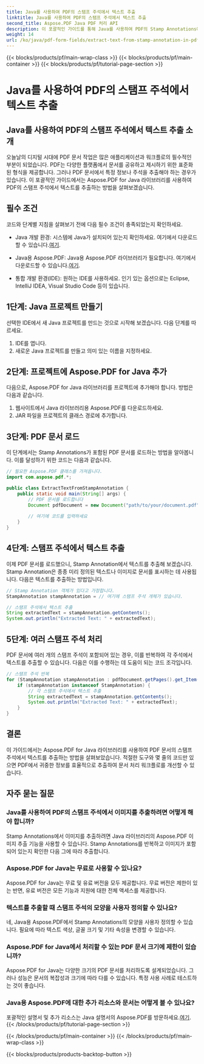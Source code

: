 ```yaml
---
title: Java를 사용하여 PDF의 스탬프 주석에서 텍스트 추출
linktitle: Java를 사용하여 PDF의 스탬프 주석에서 텍스트 추출
second_title: Aspose.PDF Java PDF 처리 API
description: 이 포괄적인 가이드를 통해 Java를 사용하여 PDF의 Stamp Annotations에서 텍스트를 추출하는 방법을 알아보세요. 효율적인 PDF 문서 처리를 위해 Java용 Aspose.PDF를 사용하세요.
weight: 14
url: /ko/java/pdf-form-fields/extract-text-from-stamp-annotation-in-pdf-using-java/
---
```


{{< blocks/products/pf/main-wrap-class >}}
{{< blocks/products/pf/main-container >}}
{{< blocks/products/pf/tutorial-page-section >}}

# Java를 사용하여 PDF의 스탬프 주석에서 텍스트 추출


## Java를 사용하여 PDF의 스탬프 주석에서 텍스트 추출 소개

오늘날의 디지털 시대에 PDF 문서 작업은 많은 애플리케이션과 워크플로의 필수적인 부분이 되었습니다. PDF는 다양한 플랫폼에서 문서를 공유하고 제시하기 위한 표준화된 형식을 제공합니다. 그러나 PDF 문서에서 특정 정보나 주석을 추출해야 하는 경우가 있습니다. 이 포괄적인 가이드에서는 Aspose.PDF for Java 라이브러리를 사용하여 PDF의 스탬프 주석에서 텍스트를 추출하는 방법을 살펴보겠습니다.

## 필수 조건

코드와 단계별 지침을 살펴보기 전에 다음 필수 조건이 충족되었는지 확인하세요.

-  Java 개발 환경: 시스템에 Java가 설치되어 있는지 확인하세요. 여기에서 다운로드할 수 있습니다.[여기](https://www.java.com/download/).

-  Java용 Aspose.PDF: Java용 Aspose.PDF 라이브러리가 필요합니다. 여기에서 다운로드할 수 있습니다.[여기](https://releases.aspose.com/pdf/java/).

- 통합 개발 환경(IDE): 원하는 IDE를 사용하세요. 인기 있는 옵션으로는 Eclipse, IntelliJ IDEA, Visual Studio Code 등이 있습니다.

## 1단계: Java 프로젝트 만들기

선택한 IDE에서 새 Java 프로젝트를 만드는 것으로 시작해 보겠습니다. 다음 단계를 따르세요.

1. IDE를 엽니다.
2. 새로운 Java 프로젝트를 만들고 의미 있는 이름을 지정하세요.

## 2단계: 프로젝트에 Aspose.PDF for Java 추가

다음으로, Aspose.PDF for Java 라이브러리를 프로젝트에 추가해야 합니다. 방법은 다음과 같습니다.

1. 웹사이트에서 Java 라이브러리용 Aspose.PDF를 다운로드하세요.
2. JAR 파일을 프로젝트의 클래스 경로에 추가합니다.

## 3단계: PDF 문서 로드

이 단계에서는 Stamp Annotations가 포함된 PDF 문서를 로드하는 방법을 알아봅니다. 이를 달성하기 위한 코드는 다음과 같습니다.

```java
// 필요한 Aspose.PDF 클래스를 가져옵니다.
import com.aspose.pdf.*;

public class ExtractTextFromStampAnnotation {
    public static void main(String[] args) {
        // PDF 문서를 로드합니다
        Document pdfDocument = new Document("path/to/your/document.pdf");
        
        // 여기에 코드를 입력하세요
    }
}
```

## 4단계: 스탬프 주석에서 텍스트 추출

이제 PDF 문서를 로드했으니, Stamp Annotation에서 텍스트를 추출해 보겠습니다. Stamp Annotation은 종종 미리 정의된 텍스트나 이미지로 문서를 표시하는 데 사용됩니다. 다음은 텍스트를 추출하는 방법입니다.

```java
// Stamp Annotation 객체가 있다고 가정합니다.
StampAnnotation stampAnnotation = // 여기에 스탬프 주석 개체가 있습니다.

// 스탬프 주석에서 텍스트 추출
String extractedText = stampAnnotation.getContents();
System.out.println("Extracted Text: " + extractedText);
```

## 5단계: 여러 스탬프 주석 처리

PDF 문서에 여러 개의 스탬프 주석이 포함되어 있는 경우, 이를 반복하여 각 주석에서 텍스트를 추출할 수 있습니다. 다음은 이를 수행하는 데 도움이 되는 코드 조각입니다.

```java
// 스탬프 주석 반복
for (StampAnnotation stampAnnotation : pdfDocument.getPages().get_Item(1).getAnnotations()) {
    if (stampAnnotation instanceof StampAnnotation) {
        // 각 스탬프 주석에서 텍스트 추출
        String extractedText = stampAnnotation.getContents();
        System.out.println("Extracted Text: " + extractedText);
    }
}
```

## 결론

이 가이드에서는 Aspose.PDF for Java 라이브러리를 사용하여 PDF 문서의 스탬프 주석에서 텍스트를 추출하는 방법을 살펴보았습니다. 적절한 도구와 몇 줄의 코드만 있으면 PDF에서 귀중한 정보를 효율적으로 추출하여 문서 처리 워크플로를 개선할 수 있습니다.

## 자주 묻는 질문

### Java를 사용하여 PDF의 스탬프 주석에서 이미지를 추출하려면 어떻게 해야 합니까?

Stamp Annotations에서 이미지를 추출하려면 Java 라이브러리의 Aspose.PDF 이미지 추출 기능을 사용할 수 있습니다. Stamp Annotations를 반복하고 이미지가 포함되어 있는지 확인한 다음 그에 따라 추출합니다.

### Aspose.PDF for Java는 무료로 사용할 수 있나요?

Aspose.PDF for Java는 무료 및 유료 버전을 모두 제공합니다. 무료 버전은 제한이 있는 반면, 유료 버전은 모든 기능과 지원에 대한 전체 액세스를 제공합니다.

### 텍스트를 추출할 때 스탬프 주석의 모양을 사용자 정의할 수 있나요?

네, Java용 Aspose.PDF에서 Stamp Annotations의 모양을 사용자 정의할 수 있습니다. 필요에 따라 텍스트 색상, 글꼴 크기 및 기타 속성을 변경할 수 있습니다.

### Aspose.PDF for Java에서 처리할 수 있는 PDF 문서 크기에 제한이 있습니까?

Aspose.PDF for Java는 다양한 크기의 PDF 문서를 처리하도록 설계되었습니다. 그러나 성능은 문서의 복잡성과 크기에 따라 다를 수 있습니다. 특정 사용 사례로 테스트하는 것이 좋습니다.

### Java용 Aspose.PDF에 대한 추가 리소스와 문서는 어떻게 볼 수 있나요?

 포괄적인 설명서 및 추가 리소스는 Java 설명서의 Aspose.PDF를 방문하세요.[여기](https://reference.aspose.com/pdf/java/).
{{< /blocks/products/pf/tutorial-page-section >}}

{{< /blocks/products/pf/main-container >}}
{{< /blocks/products/pf/main-wrap-class >}}

{{< blocks/products/products-backtop-button >}}
